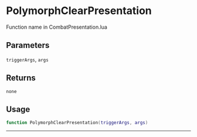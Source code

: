 # PolymorphClearPresentation
Function name in CombatPresentation.lua
## Parameters
`triggerArgs`, `args`
## Returns
`none`
## Usage
```lua
function PolymorphClearPresentation(triggerArgs, args)
```
---

